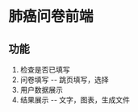 # 肺癌问卷前端

## 功能
1. 检查是否已填写
2. 问卷填写 -- 跳页填写，选择
3. 用户数据展示
4. 结果展示 -- 文字，图表，生成文件





<!-- ## Project setup
```
npm install
```

### Compiles and hot-reloads for development
```
npm run serve
```

### Compiles and minifies for production
```
npm run build
```

### Lints and fixes files
```
npm run lint
```

### Customize configuration
See [Configuration Reference](https://cli.vuejs.org/config/). -->

